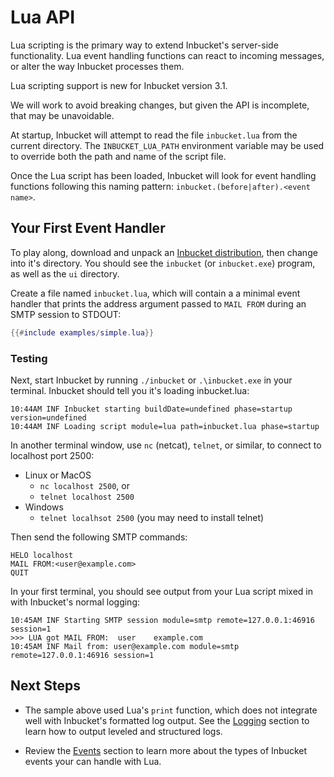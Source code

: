# Lua API

Lua scripting is the primary way to extend Inbucket's server-side functionality.
Lua event handling functions can react to incoming messages, or alter the way
Inbucket processes them.

<div class="warning">

Lua scripting support is new for Inbucket version 3.1.

We will work to avoid breaking changes, but given the API is incomplete, that
may be unavoidable.

</div>

At startup, Inbucket will attempt to read the file `inbucket.lua` from the
current directory. The `INBUCKET_LUA_PATH` environment variable may be used to
override both the path and name of the script file.

Once the Lua script has been loaded, Inbucket will look for event handling
functions following this naming pattern: `inbucket.(before|after).<event name>`.

## Your First Event Handler

To play along, download and unpack an [Inbucket
distribution](https://github.com/inbucket/inbucket/releases), then change into
it's directory.  You should see the `inbucket` (or `inbucket.exe`) program, as
well as the `ui` directory.

Create a file named `inbucket.lua`, which will contain a a minimal event
handler that prints the address argument passed to `MAIL FROM` during an SMTP
session to STDOUT:

```lua
{{#include examples/simple.lua}}
```

### Testing

Next, start Inbucket by running `./inbucket` or `.\inbucket.exe` in your
terminal. Inbucket should tell you it's loading inbucket.lua:

```
10:44AM INF Inbucket starting buildDate=undefined phase=startup version=undefined
10:44AM INF Loading script module=lua path=inbucket.lua phase=startup
```

In another terminal window, use `nc` (netcat), `telnet`, or similar, to connect
to localhost port 2500:

- Linux or MacOS
    - `nc localhost 2500`, or
    - `telnet localhost 2500`
- Windows
    - `telnet localhsot 2500` (you may need to install telnet)

Then send the following SMTP commands:

```
HELO localhost
MAIL FROM:<user@example.com>
QUIT
```

In your first terminal, you should see output from your Lua script mixed in
with Inbucket's normal logging:

```
10:45AM INF Starting SMTP session module=smtp remote=127.0.0.1:46916 session=1
>>> LUA got MAIL FROM:  user    example.com
10:45AM INF Mail from: user@example.com module=smtp remote=127.0.0.1:46916 session=1
```

## Next Steps

- The sample above used Lua's `print` function, which does not integrate well
  with Inbucket's formatted log output.  See the [Logging](logging.md) section
  to learn how to output leveled and structured logs.

- Review the [Events](events.md) section to learn more about the types of
  Inbucket events your can handle with Lua.
